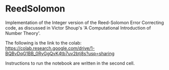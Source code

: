 # ReedSolomon
Implementation of the Integer version of the Reed-Solomon Error Correcting code, as discussed in Victor Shoup's 'A Computational Introduction of Number Theory'.

The following is the link to the colab:
https://colab.research.google.com/drive/1-BQBvDqG1BB_0RyGgQvK4tb7uv2btj8s?usp=sharing

Instructions to run the notebook are written in the second cell.
